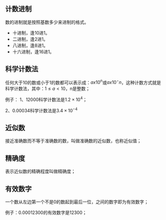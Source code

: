 ## 计数进制
数的进制就是按照基数多少来进制的格式。

- 十进制，逢10进1。
- 二进制，逢2进1。
- 八进制，逢8进1。
- 十六进制，逢16进1。

## 科学计数法
任何大于10的数或小于1的数都可以表示成：$ax10^n$或$ax10^-n$，这种计数方式就是科学计数法，其中：$1\leqslant a < 10$，n是整数；

例子：
1、12000科学计数法是$1.2\times10^{4}$；

2、0.00034科学计数法是$3.4\times10^{-4}$

## 近似数
接近准确数而不等于准确数的数，叫做准确数的近似数，也称近似值；

## 精确度
表示近似数的精确程度叫做精确度；

## 有效数字
一个数从左边第一个不是0的数起到最后一位，之间的数字即为有效数字；

例子：0.00012300的有效数字是12300；

